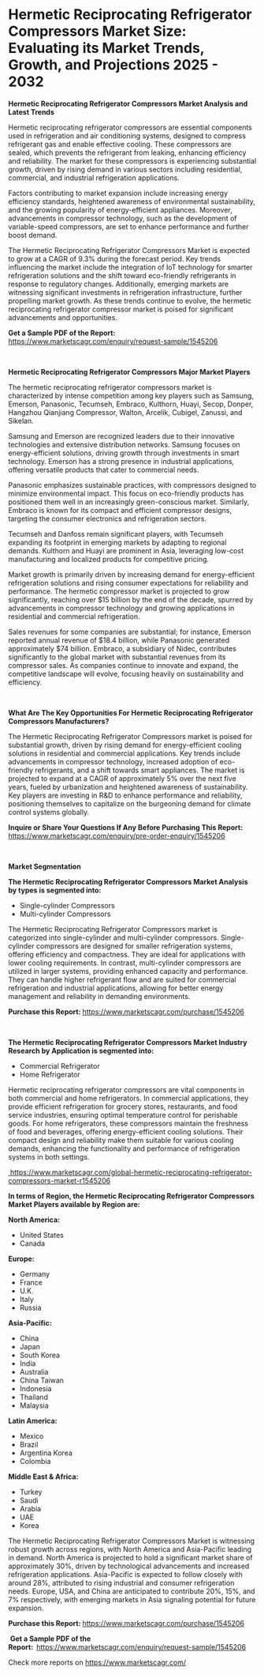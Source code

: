 <p><h1>Hermetic Reciprocating Refrigerator Compressors Market Size: Evaluating its Market Trends, Growth, and Projections 2025 - 2032</h1></p><p><strong>Hermetic Reciprocating Refrigerator Compressors Market Analysis and Latest Trends</strong></p>
<p><p>Hermetic reciprocating refrigerator compressors are essential components used in refrigeration and air conditioning systems, designed to compress refrigerant gas and enable effective cooling. These compressors are sealed, which prevents the refrigerant from leaking, enhancing efficiency and reliability. The market for these compressors is experiencing substantial growth, driven by rising demand in various sectors including residential, commercial, and industrial refrigeration applications. </p><p>Factors contributing to market expansion include increasing energy efficiency standards, heightened awareness of environmental sustainability, and the growing popularity of energy-efficient appliances. Moreover, advancements in compressor technology, such as the development of variable-speed compressors, are set to enhance performance and further boost demand.</p><p>The Hermetic Reciprocating Refrigerator Compressors Market is expected to grow at a CAGR of 9.3% during the forecast period. Key trends influencing the market include the integration of IoT technology for smarter refrigeration solutions and the shift toward eco-friendly refrigerants in response to regulatory changes. Additionally, emerging markets are witnessing significant investments in refrigeration infrastructure, further propelling market growth. As these trends continue to evolve, the hermetic reciprocating refrigerator compressor market is poised for significant advancements and opportunities.</p></p>
<p><strong>Get a Sample PDF of the Report:&nbsp;</strong> <a href="https://www.marketscagr.com/enquiry/request-sample/1545206?utm_campaign=2450&utm_medium=2&utm_source=Github&utm_content=ia&utm_term=27022025&utm_id=hermetic-reciprocating-refrigerator-compressors">https://www.marketscagr.com/enquiry/request-sample/1545206</a></p>
<p>&nbsp;</p>
<p><strong>Hermetic Reciprocating Refrigerator Compressors Major Market Players</strong></p>
<p><p>The hermetic reciprocating refrigerator compressors market is characterized by intense competition among key players such as Samsung, Emerson, Panasonic, Tecumseh, Embraco, Kulthorn, Huayi, Secop, Donper, Hangzhou Qianjiang Compressor, Walton, Arcelik, Cubigel, Zanussi, and Sikelan. </p><p>Samsung and Emerson are recognized leaders due to their innovative technologies and extensive distribution networks. Samsung focuses on energy-efficient solutions, driving growth through investments in smart technology. Emerson has a strong presence in industrial applications, offering versatile products that cater to commercial needs.</p><p>Panasonic emphasizes sustainable practices, with compressors designed to minimize environmental impact. This focus on eco-friendly products has positioned them well in an increasingly green-conscious market. Similarly, Embraco is known for its compact and efficient compressor designs, targeting the consumer electronics and refrigeration sectors.</p><p>Tecumseh and Danfoss remain significant players, with Tecumseh expanding its footprint in emerging markets by adapting to regional demands. Kulthorn and Huayi are prominent in Asia, leveraging low-cost manufacturing and localized products for competitive pricing.</p><p>Market growth is primarily driven by increasing demand for energy-efficient refrigeration solutions and rising consumer expectations for reliability and performance. The hermetic compressor market is projected to grow significantly, reaching over $15 billion by the end of the decade, spurred by advancements in compressor technology and growing applications in residential and commercial refrigeration.</p><p>Sales revenues for some companies are substantial; for instance, Emerson reported annual revenue of $18.4 billion, while Panasonic generated approximately $74 billion. Embraco, a subsidiary of Nidec, contributes significantly to the global market with substantial revenues from its compressor sales. As companies continue to innovate and expand, the competitive landscape will evolve, focusing heavily on sustainability and efficiency.</p></p>
<p>&nbsp;</p>
<p><strong>What Are The Key Opportunities For Hermetic Reciprocating Refrigerator Compressors Manufacturers?</strong></p>
<p><p>The Hermetic Reciprocating Refrigerator Compressors market is poised for substantial growth, driven by rising demand for energy-efficient cooling solutions in residential and commercial applications. Key trends include advancements in compressor technology, increased adoption of eco-friendly refrigerants, and a shift towards smart appliances. The market is projected to expand at a CAGR of approximately 5% over the next five years, fueled by urbanization and heightened awareness of sustainability. Key players are investing in R&D to enhance performance and reliability, positioning themselves to capitalize on the burgeoning demand for climate control systems globally.</p></p>
<p><strong>Inquire or Share Your Questions If Any Before Purchasing This Report:</strong> <a href="https://www.marketscagr.com/enquiry/pre-order-enquiry/1545206?utm_campaign=2450&utm_medium=2&utm_source=Github&utm_content=ia&utm_term=27022025&utm_id=hermetic-reciprocating-refrigerator-compressors">https://www.marketscagr.com/enquiry/pre-order-enquiry/1545206</a></p>
<p>&nbsp;</p>
<p><strong>Market Segmentation</strong></p>
<p><strong>The Hermetic Reciprocating Refrigerator Compressors Market Analysis by types is segmented into:</strong></p>
<p><ul><li>Single-cylinder Compressors</li><li>Multi-cylinder Compressors</li></ul></p>
<p><p>The Hermetic Reciprocating Refrigerator Compressors market is categorized into single-cylinder and multi-cylinder compressors. Single-cylinder compressors are designed for smaller refrigeration systems, offering efficiency and compactness. They are ideal for applications with lower cooling requirements. In contrast, multi-cylinder compressors are utilized in larger systems, providing enhanced capacity and performance. They can handle higher refrigerant flow and are suited for commercial refrigeration and industrial applications, allowing for better energy management and reliability in demanding environments.</p></p>
<p><strong>Purchase this Report:&nbsp;</strong><a href="https://www.marketscagr.com/purchase/1545206?utm_campaign=2450&utm_medium=2&utm_source=Github&utm_content=ia&utm_term=27022025&utm_id=hermetic-reciprocating-refrigerator-compressors">https://www.marketscagr.com/purchase/1545206</a></p>
<p>&nbsp;</p>
<p><strong>The Hermetic Reciprocating Refrigerator Compressors Market Industry Research by Application is segmented into:</strong></p>
<p><ul><li>Commercial Refrigerator</li><li>Home Refrigerator</li></ul></p>
<p><p>Hermetic reciprocating refrigerator compressors are vital components in both commercial and home refrigerators. In commercial applications, they provide efficient refrigeration for grocery stores, restaurants, and food service industries, ensuring optimal temperature control for perishable goods. For home refrigerators, these compressors maintain the freshness of food and beverages, offering energy-efficient cooling solutions. Their compact design and reliability make them suitable for various cooling demands, enhancing the functionality and performance of refrigeration systems in both settings.</p></p>
<p><a href="https://www.marketscagr.com/global-hermetic-reciprocating-refrigerator-compressors-market-r1545206?utm_campaign=2450&utm_medium=2&utm_source=Github&utm_content=ia&utm_term=27022025&utm_id=hermetic-reciprocating-refrigerator-compressors">&nbsp;https://www.marketscagr.com/global-hermetic-reciprocating-refrigerator-compressors-market-r1545206</a></p>
<p><strong>In terms of Region, the Hermetic Reciprocating Refrigerator Compressors Market Players available by Region are:</strong></p>
<p>
    <p> <strong> North America: </strong>
        <ul>
            <li>United States</li>
            <li>Canada</li>
        </ul>
        </p> 
    <p> <strong> Europe: </strong>
        <ul>
            <li>Germany</li>
            <li>France</li>
            <li>U.K.</li>
            <li>Italy</li>
            <li>Russia</li>
        </ul>
        </p> 
    <p> <strong> Asia-Pacific: </strong>
        <ul>
            <li>China</li>
            <li>Japan</li>
            <li>South Korea</li>
            <li>India</li>
            <li>Australia</li>
            <li>China Taiwan</li>
            <li>Indonesia</li>
            <li>Thailand</li>
            <li>Malaysia</li>
        </ul>
        </p> 
    <p> <strong> Latin America: </strong>
        <ul>
            <li>Mexico</li>
            <li>Brazil</li>
            <li>Argentina Korea</li>
            <li>Colombia</li>
        </ul>
        </p> 
    <p> <strong> Middle East & Africa: </strong>
        <ul>
            <li>Turkey</li>
            <li>Saudi</li>
            <li>Arabia</li>
            <li>UAE</li>
            <li>Korea</li>
        </ul>
    </p>
    </p>
<p><p>The Hermetic Reciprocating Refrigerator Compressors Market is witnessing robust growth across regions, with North America and Asia-Pacific leading in demand. North America is projected to hold a significant market share of approximately 30%, driven by technological advancements and increased refrigeration applications. Asia-Pacific is expected to follow closely with around 28%, attributed to rising industrial and consumer refrigeration needs. Europe, USA, and China are anticipated to contribute 20%, 15%, and 7% respectively, with emerging markets in Asia signaling potential for future expansion.</p></p>
<p><strong>Purchase this Report: </strong><a href="https://www.marketscagr.com/purchase/1545206?utm_campaign=2450&utm_medium=2&utm_source=Github&utm_content=ia&utm_term=27022025&utm_id=hermetic-reciprocating-refrigerator-compressors">https://www.marketscagr.com/purchase/1545206</a></p>
<p>&nbsp;<strong>Get a Sample PDF of the Report:&nbsp;&nbsp;</strong><a href="https://www.marketscagr.com/enquiry/request-sample/1545206?utm_campaign=2450&utm_medium=2&utm_source=Github&utm_content=ia&utm_term=27022025&utm_id=hermetic-reciprocating-refrigerator-compressors">https://www.marketscagr.com/enquiry/request-sample/1545206</a></p>
<p><strong></strong></p>
<p>Check more reports on <a href="https://www.marketscagr.com/?utm_campaign=2450&utm_medium=2&utm_source=Github&utm_content=ia&utm_term=27022025&utm_id=hermetic-reciprocating-refrigerator-compressors">https://www.marketscagr.com/</a></p>